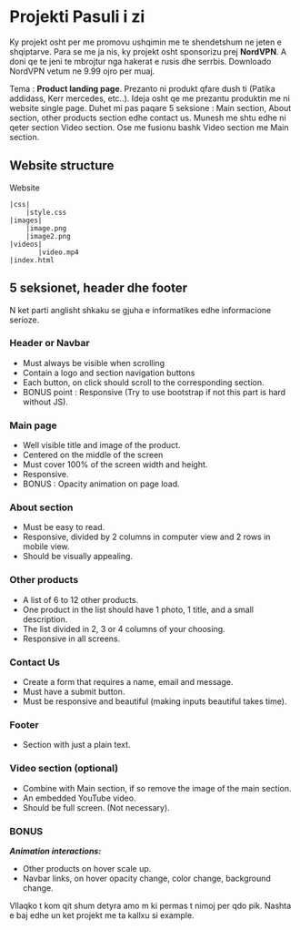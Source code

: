 # Projekti Pasuli i zi

Ky projekt osht per me promovu ushqimin me te shendetshum ne jeten e shqiptarve. Para se me ja nis, ky projekt osht sponsorizu prej **NordVPN**. A doni qe te jeni te mbrojtur nga hakerat e rusis dhe serrbis. Downloado NordVPN vetum ne 9.99 ojro per muaj.

Tema : **Product landing page**.
Prezanto ni produkt qfare dush ti (Patika addidass, Kerr mercedes, etc..). Ideja osht qe me prezantu produktin me ni website single page. 
Duhet mi pas paqare 5 seksione : Main section, About section, other products section edhe contact us. Munesh me shtu edhe ni qeter section Video section. Ose me fusionu bashk Video section me Main section. 

## Website structure
Website
```
|css|
    |style.css
|images|
    |image.png
    |image2.png
|videos|
       |video.mp4
|index.html
```


##  5 seksionet, header dhe footer

N ket parti anglisht shkaku se gjuha e informatikes edhe informacione serioze.

### Header or Navbar
- Must always be visible when scrolling
- Contain a logo and section navigation buttons
- Each button, on click should scroll to the corresponding section.
- BONUS point : Responsive (Try to use bootstrap if not this part is hard without JS).

### Main page
- Well visible title and image of the product.
- Centered on the middle of the screen
- Must cover 100% of the screen width and height.
- Responsive.
- BONUS : Opacity animation on page load.

### About section
- Must be easy to read.
- Responsive, divided by 2 columns in computer view and 2 rows in mobile view.
- Should be visually appealing.

### Other products
- A list of 6 to 12 other products.
- One product in the list should have 1 photo, 1 title, and a small description.
- The list divided in 2, 3 or 4 columns of your choosing.
- Responsive in all screens.

### Contact Us
- Create a form that requires a name, email and message.
- Must have a submit button.
- Must be responsive and beautiful (making inputs beautiful takes time).

### Footer
- Section with just a plain text.

### Video section (optional)
- Combine with Main section, if so remove the image of the main section.
- An embedded YouTube video.
- Should be full screen. (Not necessary).

### BONUS
***Animation interactions:***
- Other products on hover scale up.
- Navbar links, on hover opacity change, color change, background change.


Vllaqko t kom qit shum detyra amo m ki permas t nimoj per qdo pik. Nashta e baj edhe un ket projekt me ta kallxu si example.

